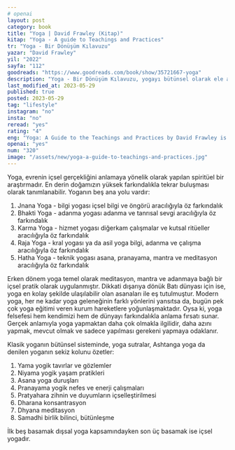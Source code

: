 ```yaml
---
# openai
layout: post
category: book
title: "Yoga | David Frawley (Kitap)"
kitap: "Yoga - A guide to Teachings and Practices"
tr: "Yoga - Bir Dönüşüm Kılavuzu"
yazar: "David Frawley"
yil: "2022"
sayfa: "112"
goodreads: "https://www.goodreads.com/book/show/35721667-yoga"
description: "Yoga - Bir Dönüşüm Kılavuzu, yogayı bütünsel olarak ele alıyor. Rehber niteliğindeki bu kitap, yoga ile ilgili teknikleri ve kavramları açıklıyor."
last_modified_at: 2023-05-29
published: true
posted: 2023-05-29
tag: "lifestyle" 
instagram: "no"
insta: "no"
reread: "yes"
rating: "4"
eng: "Yoga: A Guide to the Teachings and Practices by David Frawley is a comprehensive book that explores the essence of yoga. Drawing on his extensive knowledge of ancient yogic texts and practices, Frawley provides readers with a profound understanding of the philosophy, principles and techniques of yoga. Exploring topics such as asanas (postures), pranayama (breathing exercises), meditation and the spiritual dimensions of yoga, the book serves as a practical guide for beginners and experienced practitioners alike. "
openai: "yes"
num: "320"
image: "/assets/new/yoga-a-guide-to-teachings-and-practices.jpg"
---
```


Yoga, evrenin içsel gerçekliğini anlamaya yönelik olarak yapılan spiritüel bir araştırmadır. En derin doğamızın yüksek farkındalıkla tekrar buluşması olarak tanımlanabilir. Yoganın beş ana yolu vardır:
1. Jnana Yoga - bilgi yogası
içsel bilgi ve öngörü aracılığıyla öz farkındalık
2. Bhakti Yoga - adanma yogası
adanma ve tanrısal sevgi aracılığıyla öz farkındalık
3. Karma Yoga - hizmet yogası
diğerkam çalışmalar ve kutsal ritüeller aracılığıyla öz farkındalık
4. Raja Yoga - kral yogası ya da asil yoga
bilgi, adanma ve çalışma aracılığıyla öz farkındalık
5. Hatha Yoga - teknik yogası
asana, pranayama, mantra ve meditasyon aracılığıyla öz farkındalık

Erken dönem yoga temel olarak meditasyon, mantra ve adanmaya bağlı bir içsel pratik olarak uygulanmıştır. Dikkati dışarıya dönük Batı dünyası için ise, yoga en kolay şekilde ulaşılabilir olan asanaları ile eş tutulmuştur. Modern yoga, her ne kadar yoga geleneğinin farklı yönlerini yansıtsa da, bugün pek çok yoga eğitimi veren kurum hareketlere yoğunlaşmaktadır. Oysa ki, yoga felsefesi hem kendimizi hem de dünyayı farkındalıkla anlama fırsatı sunar. Gerçek anlamıyla yoga yapmaktan daha çok olmakla ilgilidir, daha azını yapmak, mevcut olmak ve sadece yapılması gerekeni yapmaya odaklanır. 

Klasik yoganın bütünsel sisteminde, yoga sutralar, Ashtanga yoga da denilen yoganın sekiz kolunu özetler:
1. Yama
yogik tavırlar ve gözlemler
2. Niyama
yogik yaşam pratikleri
3. Asana
yoga duruşları
4. Pranayama 
yogik nefes ve enerji çalışmaları
5. Pratyahara 
zihnin ve duyumların içselleştirilmesi
6. Dharana
konsantrasyon
7. Dhyana
meditasyon
8. Samadhi
birlik bilinci, bütünleşme

İlk beş basamak dışsal yoga kapsamındayken son üç basamak ise içsel yogadır.


